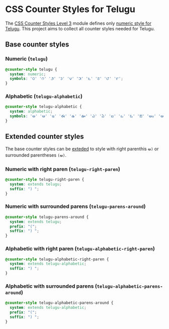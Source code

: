 # CSS Counter Styles for Telugu

The [CSS Counter Styles Level 3](http://www.w3.org/TR/css-counter-styles-3/) module defines only [numeric style for Telugu](http://dev.w3.org/csswg/css-counter-styles/#valdef-counter-style-name-telugu). This project aims to collect all counter styles needed for Telugu.

## Base counter styles

### Numeric (`telugu`)

```css
@counter-style telugu {
  system: numeric;
  symbols: '౦' '౧' '౨' '౩' '౪' '౫' '౬' '౭' '౮' '౯';
}
```

### Alphabetic (`telugu-alphabetic`)

```css
@counter-style telugu-alphabetic {
  system: alphabetic;
  symbols: 'అ' 'ఆ' 'ఇ' 'ఈ' 'ఉ' 'ఊ' 'ఎ' 'ఏ' 'ఐ' 'ఒ' 'ఓ' 'ఔ' 'అం' 'అః' 'క' 'ఖ' 'గ' 'ఘ' 'ఙ' 'చ' 'ఛ' 'జ' 'ఝ' 'ఞ' 'ట' 'ఠ' 'డ' 'ఢ' 'ణ' 'త' 'థ' 'ద' 'ధ' 'న' 'ప' 'ఫ' 'బ' 'భ' 'మ' 'య' 'ర' 'ల' 'వ' 'శ' 'ష' 'స' 'హ' 'ళ' 'క్ష' 'ఱ';
}
```

## Extended counter styles

The base counter styles can be [exteded](http://www.w3.org/TR/css-counter-styles-3/#extends-system) to style with right parenthis `అ)` or surrounded parentheses `(అ)`.

### Numeric with right paren (`telugu-right-paren`)

```css
@counter-style telugu-right-paren {
  system: extends telugu;
  suffix: ") ";
}
```

### Numeric with surrounded parens (`telugu-parens-around`)

```css
@counter-style telugu-parens-around {
  system: extends telugu;
  prefix: "(";
  suffix: ") ";
}
```

### Alphabetic with right paren (`telugu-alphabetic-right-paren`)

```css
@counter-style telugu-alphabetic-right-paren {
  system: extends telugu-alphabetic;
  suffix: ") ";
}
```

### Alphabetic with surrounded parens (`telugu-alphabetic-parens-around`)

```css
@counter-style telugu-alphabetic-parens-around {
  system: extends telugu-alphabetic;
  prefix: "(";
  suffix: ") ";
}
```
